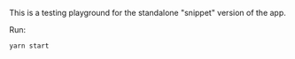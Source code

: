 This is a testing playground for the standalone "snippet" version of the app.

Run:
```
yarn start
```